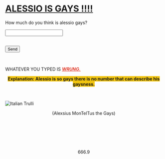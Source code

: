 <html>
<head>
<div class="container">
<h1><span style="text-decoration: underline;">ALESSIO IS GAYS !!!!</span></h1>
<p style="text-align: left;">How much do you think is alessio gays?</p>
<p><input id="lname" name="lname" type="text" /><br /><br /></p>
<p><button type="button">Send</button></p>
<p>&nbsp;</p>
<p>WHATEVER YOU TYPED IS&nbsp;<span style="text-decoration: underline;"><em><span style="color: #e03e2d; text-decoration: underline;"><strong>WRUNG.</strong></span></em></span></p>
<p style="text-align: center;"><span style="background-color: #f1c40f;"><strong>Explanation: Alessio is so gays there is no number that can describe his gaysness.</strong></span></p>
<p>&nbsp;</p>
<p><img style="display: block; margin-left: auto; margin-right: auto;" src="https://i.ibb.co/f0ZdTxd/IMG-2786-dimensioni-piccole.jpg" alt="Italian Trulli" /></p>
<p style="text-align: center;">(Alexsius MonTelTus the Gays)</p>
<p style="text-align: center;">&nbsp;</p>
<p style="text-align: center;">&nbsp;</p>
<p style="text-align: center;">&nbsp;</p>
<p style="text-align: center;">666.9</p>
</div>
</body>
</html>
